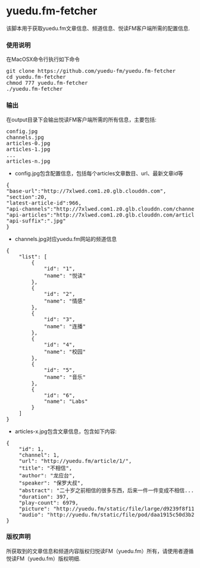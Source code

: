 # yuedu.fm-fetcher

该脚本用于获取yuedu.fm文章信息、频道信息、悦读FM客户端所需的配置信息.


### 使用说明
在MacOSX命令行执行如下命令
<pre>
git clone https://github.com/yuedu-fm/yuedu.fm-fetcher
cd yuedu.fm-fetcher
chmod 777 yuedu.fm-fetcher
./yuedu.fm-fetcher</pre>

### 输出
在output目录下会输出悦读FM客户端所需的所有信息，主要包括:
<pre>
config.jpg
channels.jpg
articles-0.jpg
articles-1.jpg
...
articles-n.jpg</pre>

* config.jpg包含配置信息，包括每个articles文章数目、url、最新文章id等
<pre>
{
"base-url":"http://7xlwed.com1.z0.glb.clouddn.com",
"section":20,
"latest-article-id":966,
"api-channels":"http://7xlwed.com1.z0.glb.clouddn.com/channels",
"api-articles":"http://7xlwed.com1.z0.glb.clouddn.com/articles-",
"api-suffix":".jpg"
}
</pre>
* channels.jpg对应yuedu.fm网站的频道信息
<pre>
{
    "list": [
        {
            "id": "1",
            "name": "悦读"
        },
        {
            "id": "2",
            "name": "情感"
        },
        {
            "id": "3",
            "name": "连播"
        },
        {
            "id": "4",
            "name": "校园"
        },
        {
            "id": "5",
            "name": "音乐"
        },
        {
            "id": "6",
            "name": "Labs"
        }
    ]
}
</pre>
* articles-x.jpg包含文章信息，包含如下内容:
<pre>
{
    "id": 1,
    "channel": 1,
    "url": "http://yuedu.fm/article/1/",
    "title": "不相信",
    "author": "龙应台",
    "speaker": "保罗大叔",
    "abstract": "二十岁之前相信的很多东西，后来一件一件变成不相信...",
    "duration": 397,
    "play-count": 6979,
    "picture": "http://yuedu.fm/static/file/large/d9239f8f1141ccb2d5cd9c3cbe3640f2",
    "audio": "http://yuedu.fm/static/file/pod/daa1915c50d3b23439cdcb7d8ae4c231.mp3"
}
</pre>

### 版权声明
所获取到的文章信息和频道内容版权归悦读FM（yuedu.fm）所有，请使用者遵循悦读FM（yuedu.fm）版权明细.

